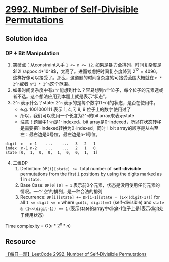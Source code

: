 # [2992. Number of Self-Divisible Permutations](https://leetcode.ca/2024-01-04-2992-Number-of-Self-Divisible-Permutations/)

## Solution idea
### DP + Bit Manipulation
1. 突破点：从constraint入手 `1 <= n <= 12`. 如果是暴力全排列，时间复杂度是$12! \appox 4*10^8$，太高了。进而考虑把时间复杂度降到 $2^12 = 4096$，这样好像可以接受了。那么，这道题的时间复杂度的可接受范围大概就在 `n * 2^n`或者 `n^2 * 2^n`这个范围。
2. 如果时间复杂度中有`2^n`能想到什么？容易想到n个位子，每个位子的元素选或者不选。这个想法应用到本题上就是表示“状态”。
3. `2^n` 表示什么？state: `2^n` 表示的是每个数字(1~n)的状态，是否在使用中。
    - e.g. 1001000111 表示 1, 4, 7, 8, 9 位子上的数字使用过了
    - 所以，我们可以使用一个长度为`2^n`的bit array来表示state
    - 注意！题目中1~n是1-indexed。bit array是0-indexed，所以在状态转移是需要把1-indexed转换为0-indexed。同时！bit array的顺序是从右至左：最右边是0号位，最左边是n-1号位。
```
digit  n   n-1    ...    ...   3   2   1
index  n-1 n-2    ...    ...   2   1   0
state [0,  1,  0,  0,  1,  0,  0,  1,  1]
```
4. 二维DP
    1. Definition: `DP[i][state] := ` total number of **self-divisible** permutations from the first `i` positions by using the digits marked as 1 in `state`.
    2. Base Case: `DP[0][0] = 1` 表示前0个元素，状态是没用使用任何元素的情况。一个'空'的排列，是一种合法的排列
    3. Recurrence: `DP[i][state] += DP[i-1][state - (1<<(digit-1))]` for all `1 <= digit <= n` where `gcd(i, digit)==1` (self-divisible) and `state & (1<<(digit-1)) == 1` (表示state的array中digit-1位子上是1表示digit处于使用状态)

Time complexity = $O(n*2^n*n)$

## Resource
[【每日一题】LeetCode 2992. Number of Self-Divisible Permutations](https://www.youtube.com/watch?v=LHOAR6uSoFA&ab_channel=HuifengGuan)